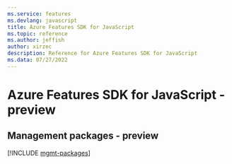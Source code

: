 ```yaml
---
ms.service: features
ms.devlang: javascript
title: Azure Features SDK for JavaScript
ms.topic: reference
ms.author: jeffish
author: xirzec
description: Reference for Azure Features SDK for JavaScript
ms.data: 07/27/2022
---
```

# Azure Features SDK for JavaScript - preview

## Management packages - preview
[!INCLUDE [mgmt-packages](features-mgmt-index.md)]